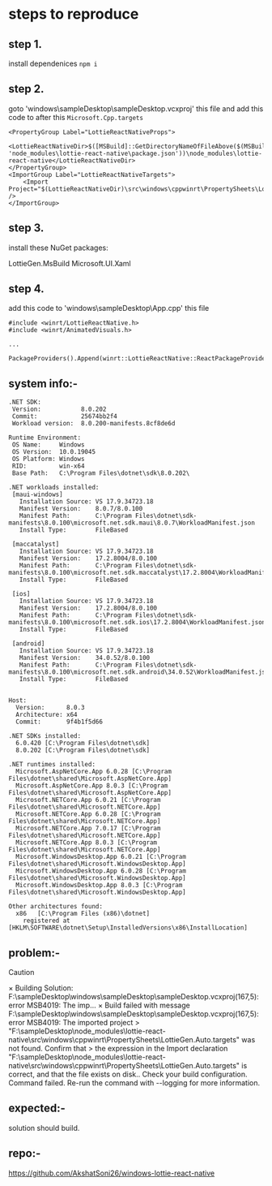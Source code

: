 # steps to reproduce

## step 1.
install dependenices `npm i`

## step 2.
goto 'windows\sampleDesktop\sampleDesktop.vcxproj' this file and add this code to after this `Microsoft.Cpp.targets`

```
<PropertyGroup Label="LottieReactNativeProps">
    <LottieReactNativeDir>$([MSBuild]::GetDirectoryNameOfFileAbove($(MSBuildThisFileDirectory), 'node_modules\lottie-react-native\package.json'))\node_modules\lottie-react-native</LottieReactNativeDir>
</PropertyGroup>
<ImportGroup Label="LottieReactNativeTargets">
    <Import Project="$(LottieReactNativeDir)\src\windows\cppwinrt\PropertySheets\LottieGen.Auto.targets" />
</ImportGroup>
```

## step 3.

install these NuGet packages:

LottieGen.MsBuild
Microsoft.UI.Xaml

## step 4.
add this code to 'windows\sampleDesktop\App.cpp' this file

```
#include <winrt/LottieReactNative.h>
#include <winrt/AnimatedVisuals.h>

...

PackageProviders().Append(winrt::LottieReactNative::ReactPackageProvider(winrt::AnimatedVisuals::LottieCodegenSourceProvider()));
```


## system info:- 

```
.NET SDK:
 Version:           8.0.202
 Commit:            25674bb2f4
 Workload version:  8.0.200-manifests.8cf8de6d

Runtime Environment:
 OS Name:     Windows
 OS Version:  10.0.19045
 OS Platform: Windows
 RID:         win-x64
 Base Path:   C:\Program Files\dotnet\sdk\8.0.202\

.NET workloads installed:
 [maui-windows]
   Installation Source: VS 17.9.34723.18
   Manifest Version:    8.0.7/8.0.100
   Manifest Path:       C:\Program Files\dotnet\sdk-manifests\8.0.100\microsoft.net.sdk.maui\8.0.7\WorkloadManifest.json
   Install Type:        FileBased

 [maccatalyst]
   Installation Source: VS 17.9.34723.18
   Manifest Version:    17.2.8004/8.0.100
   Manifest Path:       C:\Program Files\dotnet\sdk-manifests\8.0.100\microsoft.net.sdk.maccatalyst\17.2.8004\WorkloadManifest.json
   Install Type:        FileBased

 [ios]
   Installation Source: VS 17.9.34723.18
   Manifest Version:    17.2.8004/8.0.100
   Manifest Path:       C:\Program Files\dotnet\sdk-manifests\8.0.100\microsoft.net.sdk.ios\17.2.8004\WorkloadManifest.json
   Install Type:        FileBased

 [android]
   Installation Source: VS 17.9.34723.18
   Manifest Version:    34.0.52/8.0.100
   Manifest Path:       C:\Program Files\dotnet\sdk-manifests\8.0.100\microsoft.net.sdk.android\34.0.52\WorkloadManifest.json
   Install Type:        FileBased


Host:
  Version:      8.0.3
  Architecture: x64
  Commit:       9f4b1f5d66

.NET SDKs installed:
  6.0.420 [C:\Program Files\dotnet\sdk]
  8.0.202 [C:\Program Files\dotnet\sdk]

.NET runtimes installed:
  Microsoft.AspNetCore.App 6.0.28 [C:\Program Files\dotnet\shared\Microsoft.AspNetCore.App]
  Microsoft.AspNetCore.App 8.0.3 [C:\Program Files\dotnet\shared\Microsoft.AspNetCore.App]
  Microsoft.NETCore.App 6.0.21 [C:\Program Files\dotnet\shared\Microsoft.NETCore.App]
  Microsoft.NETCore.App 6.0.28 [C:\Program Files\dotnet\shared\Microsoft.NETCore.App]
  Microsoft.NETCore.App 7.0.17 [C:\Program Files\dotnet\shared\Microsoft.NETCore.App]
  Microsoft.NETCore.App 8.0.3 [C:\Program Files\dotnet\shared\Microsoft.NETCore.App]
  Microsoft.WindowsDesktop.App 6.0.21 [C:\Program Files\dotnet\shared\Microsoft.WindowsDesktop.App]
  Microsoft.WindowsDesktop.App 6.0.28 [C:\Program Files\dotnet\shared\Microsoft.WindowsDesktop.App]
  Microsoft.WindowsDesktop.App 8.0.3 [C:\Program Files\dotnet\shared\Microsoft.WindowsDesktop.App]

Other architectures found:
  x86   [C:\Program Files (x86)\dotnet]
    registered at [HKLM\SOFTWARE\dotnet\Setup\InstalledVersions\x86\InstallLocation]
```

## problem:- 

> [!CAUTION]  
> × Building Solution: F:\sampleDesktop\windows\sampleDesktop\sampleDesktop.vcxproj(167,5): error MSB4019: The imp...
> × Build failed with message F:\sampleDesktop\windows\sampleDesktop\sampleDesktop.vcxproj(167,5): error MSB4019: The imported project > "F:\sampleDesktop\node_modules\lottie-react-native\src\windows\cppwinrt\PropertySheets\LottieGen.Auto.targets" was not found. Confirm that > the expression in the Import declaration "F:\sampleDesktop\node_modules\lottie-react-native\src\windows\cppwinrt\PropertySheets\LottieGen.Auto.targets" is correct, and that the file exists on disk.. Check your build configuration.
Command failed. Re-run the command with --logging for more information.

## expected:- 
solution should build.

## repo:-
https://github.com/AkshatSoni26/windows-lottie-react-native